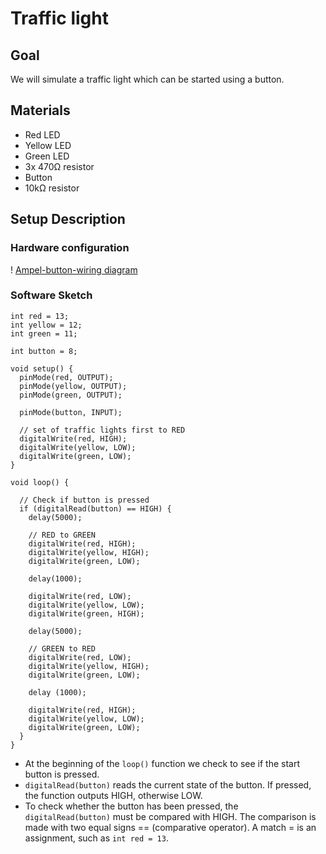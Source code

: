 # Traffic light

## Goal
We will simulate a traffic light which can be started using a button.

## Materials
* Red LED
* Yellow LED
* Green LED
* 3x 470Ω resistor
* Button
* 10kΩ resistor


## Setup Description

### Hardware configuration
! [Ampel-button-wiring diagram](https://raw.githubusercontent.com/sensebox/resources/master/images/edu/ampel_button_schaltplan.png)

### Software Sketch

```arduino
int red = 13;
int yellow = 12;
int green = 11;

int button = 8;

void setup() {
  pinMode(red, OUTPUT);
  pinMode(yellow, OUTPUT);
  pinMode(green, OUTPUT);

  pinMode(button, INPUT);

  // set of traffic lights first to RED
  digitalWrite(red, HIGH);
  digitalWrite(yellow, LOW);
  digitalWrite(green, LOW);
}

void loop() {

  // Check if button is pressed
  if (digitalRead(button) == HIGH) {
    delay(5000);

    // RED to GREEN
    digitalWrite(red, HIGH);
    digitalWrite(yellow, HIGH);
    digitalWrite(green, LOW);

    delay(1000);

    digitalWrite(red, LOW);
    digitalWrite(yellow, LOW);
    digitalWrite(green, HIGH);

    delay(5000);

    // GREEN to RED
    digitalWrite(red, LOW);
    digitalWrite(yellow, HIGH);
    digitalWrite(green, LOW);

    delay (1000);

    digitalWrite(red, HIGH);
    digitalWrite(yellow, LOW);
    digitalWrite(green, LOW);
  }
}
```

* At the beginning of the `loop()` function we check to see if the start button is pressed.
* `digitalRead(button)` reads the current state of the button. If pressed, the function outputs HIGH, otherwise LOW.
* To check whether the button has been pressed, the `digitalRead(button)` must be compared with HIGH. The comparison is made with two equal signs == (comparative operator). A match = is an assignment, such as `int red = 13`.
